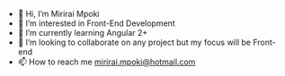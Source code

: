 - 👋 Hi, I’m Mirirai Mpoki
- 👀 I’m interested in Front-End Development
- 🌱 I’m currently learning Angular 2+
- 💞️ I’m looking to collaborate on any project but my focus will be Front-end
- 📫 How to reach me mirirai.mpoki@hotmail.com

<!---
Thank you
--->
